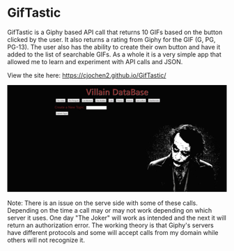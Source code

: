 # GifTastic

GifTastic is a Giphy based API call that returns 10 GIFs based on the button clicked by the user. It also returns a rating from Giphy for the GIF (G, PG, PG-13). The user also has the ability to create their own button and have it added to the list of searchable GIFs. 
As a whole it is a very simple app that allowed me to learn and experiment with API calls and JSON.

View the site here: https://cjochen2.github.io/GifTastic/

![GifTastic](assets/images/appImage.JPG)

Note: There is an issue on the serve side with some of these calls. Depending on the time a call may or may not work depending on which server it uses. One day "The Joker" will work as intended and the next it will return an authorization error. The working theory is that Giphy's servers have different protocols and some will accept calls from my domain while others will not recognize it.
